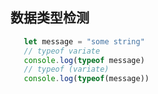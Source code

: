 ## 数据类型检测

```JavaScript
   let message = "some string"
   // typeof variate
   console.log(typeof message)
   // typeof (variate)
   console.log(typeof(message))
```